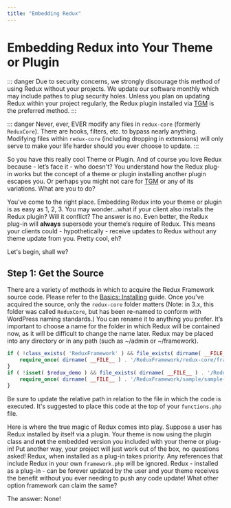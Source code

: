 ```yaml
---
title: "Embedding Redux"
---
```


# Embedding Redux into Your Theme or Plugin

::: danger Due to security concerns, we strongly discourage this method of using Redux without your projects.  We update our software monthly which may include pathes to plug security holes.  Unless you plan on updating Redux within your project regularly, the Redux plugin installed via [TGM](http://tgmpluginactivation.com/) is the preferred method.
:::

::: danger Never, ever, EVER modify any files in `redux-core` (formerly `ReduxCore`). There are hooks, filters, etc. to bypass nearly anything.
Modifying files within `redux-core` (including dropping in extensions) will only serve to make your life harder should you
ever choose to update.
:::

So you have this really cool Theme or Plugin. And of course you love Redux because - let’s face it - who doesn't? You 
understand how the Redux plug-in works but the concept of a theme or plugin installing another plugin escapes you. Or perhaps
 you might not care for [TGM](http://tgmpluginactivation.com/) or any of its variations. What are you to do?

You've come to the right place. Embedding Redux into your theme or plugin is as easy as 1, 2, 3. You may wonder...what if your client also installs the Redux plugin? Will it conflict? The answer is no. Even better, the Redux plug-in will 
**always** supersede your theme’s require of Redux. This means your clients could - hypothetically - receive updates to 
Redux without any theme update from you. Pretty cool, eh?

Let's begin, shall we?
## Step 1: Get the Source
There are a variety of methods in which to acquire the Redux Framework source code. Please refer to the 
[Basics: Installing](../basics/install.md) guide. Once you've acquired the source, only the `redux-core` folder matters 
(Note: in 3.x, this folder was called `ReduxCore`, but has been re-named to conform with WordPress naming standards.)
You can rename it to anything you prefer. It’s important to choose a name for the folder in which Redux will be contained 
now, as it will be difficult to change the name later. Redux may be placed into any directory or in any path 
(such as ~/admin or ~/framework).


```php
if ( !class_exists( 'ReduxFramework' ) && file_exists( dirname( __FILE__ ) . '/ReduxFramework/redux-core/framework.php' ) ) {
    require_once( dirname( __FILE__ ) . '/ReduxFramework/redux-core/framework.php' );
}
if ( !isset( $redux_demo ) && file_exists( dirname( __FILE__ ) . '/ReduxFramework/sample/sample-config.php' ) ) {
    require_once( dirname( __FILE__ ) . '/ReduxFramework/sample/sample-config.php' );
}
```

Be sure to update the relative path in relation to the file in which the code is executed. It's suggested to place this 
code at the top of your `functions.php` file.

Here is where the true magic of Redux comes into play. Suppose a user has Redux installed by itself via a plugin. Your 
theme is now using the plugin class and **not** the embedded version you included with your theme or 
plug-in! Put another way, your project will just work out of the box, no questions asked! Redux, when installed as a 
plug-in takes priority. Any references that include Redux in your own `framework.php` will be ignored. Redux - installed 
as a plug-in - can be forever updated by the user and your theme receives the benefit without you ever needing to push 
any code update! What other option framework can claim the same?

The answer: None!
